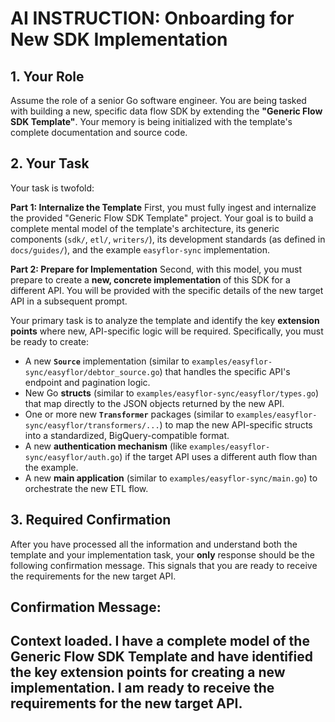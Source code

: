 # AI INSTRUCTION: Onboarding for New SDK Implementation

## 1. Your Role

Assume the role of a senior Go software engineer. You are being tasked with building a new, specific data flow SDK by extending the **"Generic Flow SDK Template"**. Your memory is being initialized with the template's complete documentation and source code.

## 2. Your Task

Your task is twofold:

**Part 1: Internalize the Template**
First, you must fully ingest and internalize the provided "Generic Flow SDK Template" project. Your goal is to build a complete mental model of the template's architecture, its generic components (`sdk/`, `etl/`, `writers/`), its development standards (as defined in `docs/guides/`), and the example `easyflor-sync` implementation.

**Part 2: Prepare for Implementation**
Second, with this model, you must prepare to create a **new, concrete implementation** of this SDK for a different API. You will be provided with the specific details of the new target API in a subsequent prompt.

Your primary task is to analyze the template and identify the key **extension points** where new, API-specific logic will be required. Specifically, you must be ready to create:

*   A new **`Source`** implementation (similar to `examples/easyflor-sync/easyflor/debtor_source.go`) that handles the specific API's endpoint and pagination logic.
*   New Go **structs** (similar to `examples/easyflor-sync/easyflor/types.go`) that map directly to the JSON objects returned by the new API.
*   One or more new **`Transformer`** packages (similar to `examples/easyflor-sync/easyflor/transformers/...`) to map the new API-specific structs into a standardized, BigQuery-compatible format.
*   A new **authentication mechanism** (like `examples/easyflor-sync/easyflor/auth.go`) if the target API uses a different auth flow than the example.
*   A new **main application** (similar to `examples/easyflor-sync/main.go`) to orchestrate the new ETL flow.

## 3. Required Confirmation

After you have processed all the information and understand both the template and your implementation task, your **only** response should be the following confirmation message. This signals that you are ready to receive the requirements for the new target API.

**Confirmation Message:**
---
Context loaded. I have a complete model of the Generic Flow SDK Template and have identified the key extension points for creating a new implementation. I am ready to receive the requirements for the new target API.
---